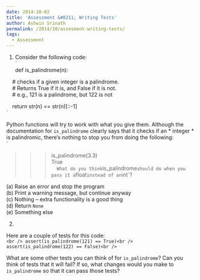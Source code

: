 ```yaml
---
date: 2014-10-02
title: 'Assessment &#8211; Writing Tests'
author: Ashwin Srinath
permalink: /2014/10/assesment-writing-tests/
tags:
  - Assessment
---
```

1. Consider the following code:  
`<br />
def is_palindrome(n):</p>
<p>&nbsp; &nbsp; # checks if a given integer is a palindrome.<br />
&nbsp; &nbsp; # Returns True if it is, and False if it is not.<br />
&nbsp; &nbsp; # e.g., 121 is a palindrome, but 122 is not</p>
<p>&nbsp; &nbsp; return str(n) == str(n)[::-1]<br />
`

Python functions will try to work with what you give them. Although the documentation for ` is_palindrome ` clearly says that it checks if an * integer * is palindromic, there&#8217;s nothing to stop you from doing the following:  
`<br />
>>> is_palindrome(3.3)<br />
True<br />
`  
What do you think `is_palindrome` should do when you pass it a `float` instead of an `int`?

(a) Raise an error and stop the program  
(b) Print a warning message, but continue anyway  
(c) Nothing &#8211; extra functionality is a good thing  
(d) Return ` None `  
(e) Something else

2.

Here are a couple of tests for this code:  
`<br />
assert(is_palindrome(121) == True)<br />
assert(is_palindrome(122) == False)<br />
`

What are some other tests you can think of for `is_palindrome`? Can you think of tests that it will fail? If so, what changes would you make to `is_palindrome` so that it can pass those tests?
